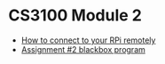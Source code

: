 # CS3100 Module 2

* [How to connect to your RPi remotely](Remote_RPi.md)
* [Assignment #2 blackbox program](blackbox)
